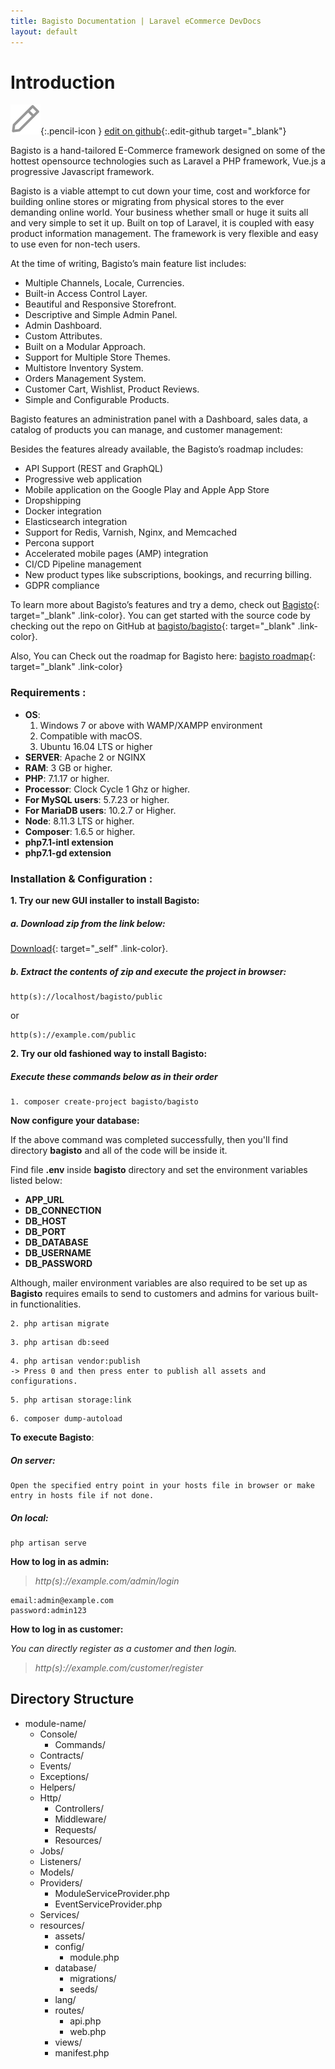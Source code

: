 ```yaml
---
title: Bagisto Documentation | Laravel eCommerce DevDocs
layout: default
---
```


# Introduction <a id="bagisto"></a>

![](assets/images/icons/Icon-Pencil-Large.svg){:.pencil-icon }
[edit on github](https://github.com/bagisto/bagisto-docs/blob/master/index.md){:.edit-github target="\_blank"}

Bagisto is a hand-tailored E-Commerce framework designed on some of the hottest opensource technologies such as Laravel a PHP framework, Vue.js a progressive Javascript framework.

Bagisto is a viable attempt to cut down your time, cost and workforce for building online stores or migrating from physical stores to the ever demanding online world. Your business whether small or huge it suits all and very simple to set it up. Built on top of Laravel, it is coupled with easy product information management. The framework is very flexible and easy to use even for non-tech users.

At the time of writing, Bagisto’s main feature list includes:

- Multiple Channels, Locale, Currencies.
- Built-in Access Control Layer.
- Beautiful and Responsive Storefront.
- Descriptive and Simple Admin Panel.
- Admin Dashboard.
- Custom Attributes.
- Built on a Modular Approach.
- Support for Multiple Store Themes.
- Multistore Inventory System.
- Orders Management System.
- Customer Cart, Wishlist, Product Reviews.
- Simple and Configurable Products.

Bagisto features an administration panel with a Dashboard, sales data, a catalog of products you can manage, and customer management:

Besides the features already available, the Bagisto’s roadmap includes:

- API Support (REST and GraphQL)
- Progressive web application
- Mobile application on the Google Play and Apple App Store
- Dropshipping
- Docker integration
- Elasticsearch integration
- Support for Redis, Varnish, Nginx, and Memcached
- Percona support
- Accelerated mobile pages (AMP) integration
- CI/CD Pipeline management
- New product types like subscriptions, bookings, and recurring billing.
- GDPR compliance

To learn more about Bagisto’s features and try a demo, check out [Bagisto](https://bagisto.com){: target="\_blank" .link-color}. You can get started with the source code by checking out the repo on GitHub at [bagisto/bagisto](https://github.com/bagisto/bagisto){: target="\_blank" .link-color}.

Also, You can Check out the roadmap for Bagisto here: [bagisto roadmap](https://bagisto.com/roadmap/){: target="\_blank" .link-color}

### Requirements <a id="requirements"></a>:

- **OS**:
  1. Windows 7 or above with WAMP/XAMPP environment
  2. Compatible with macOS.
  3. Ubuntu 16.04 LTS or higher
- **SERVER**: Apache 2 or NGINX
- **RAM**: 3 GB or higher.
- **PHP**: 7.1.17 or higher.
- **Processor**: Clock Cycle 1 Ghz or higher.
- **For MySQL users**: 5.7.23 or higher.
- **For MariaDB users**: 10.2.7 or Higher.
- **Node**: 8.11.3 LTS or higher.
- **Composer**: 1.6.5 or higher.
- **php7.1-intl extension**
- **php7.1-gd extension**

### Installation & Configuration <a id="installation"></a>:

**1. Try our new GUI installer to install Bagisto:**

##### a. Download zip from the link below:

[Download](https://github.com/bagisto/bagisto/archive/v1.0.0.zip){: target="\_self" .link-color}.

##### b. Extract the contents of zip and execute the project in browser:

```
http(s)://localhost/bagisto/public
```

or

```
http(s)://example.com/public
```

**2. Try our old fashioned way to install Bagisto:**

##### Execute these commands below as in their order

```
1. composer create-project bagisto/bagisto
```

**Now configure your database:**

If the above command was completed successfully, then you'll find directory **bagisto** and all of the code will be inside it.

Find file **.env** inside **bagisto** directory and set the environment variables listed below:

- **APP_URL**
- **DB_CONNECTION**
- **DB_HOST**
- **DB_PORT**
- **DB_DATABASE**
- **DB_USERNAME**
- **DB_PASSWORD**

Although, mailer environment variables are also required to be set up as **Bagisto** requires emails to send to customers and admins for various built-in functionalities.

```
2. php artisan migrate
```

```
3. php artisan db:seed
```

```
4. php artisan vendor:publish
-> Press 0 and then press enter to publish all assets and configurations.
```

```
5. php artisan storage:link
```

```
6. composer dump-autoload
```

**To execute Bagisto**:

##### On server:

```
Open the specified entry point in your hosts file in browser or make entry in hosts file if not done.
```

##### On local:

```
php artisan serve
```

**How to log in as admin:**

> _http(s)://example.com/admin/login_

```
email:admin@example.com
password:admin123
```

**How to log in as customer:**

_You can directly register as a customer and then login._

> _http(s)://example.com/customer/register_

## Directory Structure <a id="directory_structure"></a>

- module-name/
  - Console/
    - Commands/
  - Contracts/
  - Events/
  - Exceptions/
  - Helpers/
  - Http/
    - Controllers/
    - Middleware/
    - Requests/
    - Resources/
  - Jobs/
  - Listeners/
  - Models/
  - Providers/
    - ModuleServiceProvider.php
    - EventServiceProvider.php
  - Services/
  - resources/
    - assets/
    - config/
      - module.php
    - database/
      - migrations/
      - seeds/
    - lang/
    - routes/
      - api.php
      - web.php
    - views/
    - manifest.php
